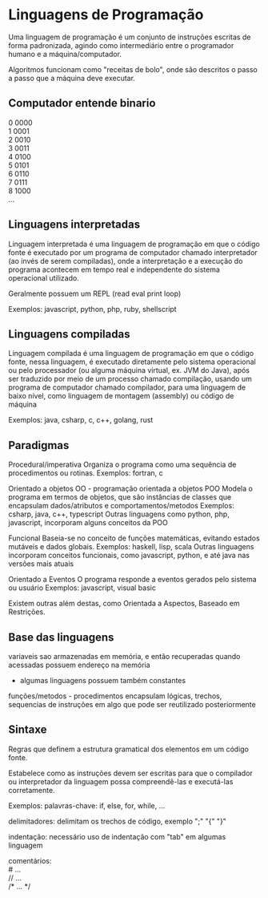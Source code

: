 # Linguagens de Programação

Uma linguagem de programação é um conjunto de instruções escritas de forma padronizada, agindo como intermediário entre o programador humano e a máquina/computador.

Algoritmos funcionam como "receitas de bolo", onde são descritos o passo a passo que a máquina deve executar.


## Computador entende binario

0         0000  
1         0001  
2         0010  
3         0011  
4         0100  
5         0101  
6         0110  
7         0111  
8         1000  
...



## Linguagens interpretadas

  Linguagem interpretada é uma linguagem de programação em que o código fonte
  é executado por um programa de computador chamado interpretador (ao invés de serem compiladas),
  onde a interpretação e a execução do programa acontecem em tempo real e independente do sistema operacional utilizado.

  Geralmente possuem um REPL (read eval print loop)

  Exemplos: javascript, python, php, ruby, shellscript

## Linguagens compiladas

  Linguagem compilada é uma linguagem de programação em que o código fonte, nessa linguagem,
  é executado diretamente pelo sistema operacional ou pelo processador (ou alguma máquina virtual, ex. JVM do Java),
  após ser traduzido por meio de um processo chamado compilação, usando um programa de computador chamado compilador,
  para uma linguagem de baixo nível, como linguagem de montagem (assembly) ou código de máquina

  Exemplos: java, csharp, c, c++, golang, rust



## Paradigmas

Procedural/imperativa
  Organiza o programa como uma sequência de procedimentos ou rotinas.
  Exemplos: fortran, c

Orientado a objetos OO - programação orientada a objetos POO
  Modela o programa em termos de objetos, que são instâncias de classes que encapsulam dados/atributos e comportamentos/metodos
  Exemplos: csharp, java, c++, typescript
  Outras linguagens como python, php, javascript, incorporam alguns conceitos da POO

Funcional
  Baseia-se no conceito de funções matemáticas, evitando estados mutáveis e dados globais.
  Exemplos: haskell, lisp, scala
  Outras linguagens incorporam conceitos funcionais, como javascript, python, e até java nas versões mais atuais

Orientado a Eventos
  O programa responde a eventos gerados pelo sistema ou usuário
  Exemplos: javascript, visual basic

Existem outras além destas, como Orientada a Aspectos, Baseado em Restrições.



## Base das linguagens

variaveis
  sao armazenadas em memória, e então recuperadas quando acessadas
  possuem endereço na memória
  - algumas linguagens possuem também constantes

funções/metodos - procedimentos
  encapsulam lógicas, trechos, sequencias de instruções em algo que pode ser reutilizado posteriormente



## Sintaxe

Regras que definem a estrutura gramatical dos elementos em um código fonte.

Estabelece como as instruções devem ser escritas para que o compilador ou interpretador da linguagem possa compreendê-las e executá-las corretamente.

Exemplos:
  palavras-chave: if, else, for, while, ...

  delimitadores: delimitam os trechos de código, exemplo ";" "{" "}"

  indentação: necessário uso de indentação com "tab" em algumas linguagem

  comentários:  
    # ...  
    // ...  
    /* ... */  

